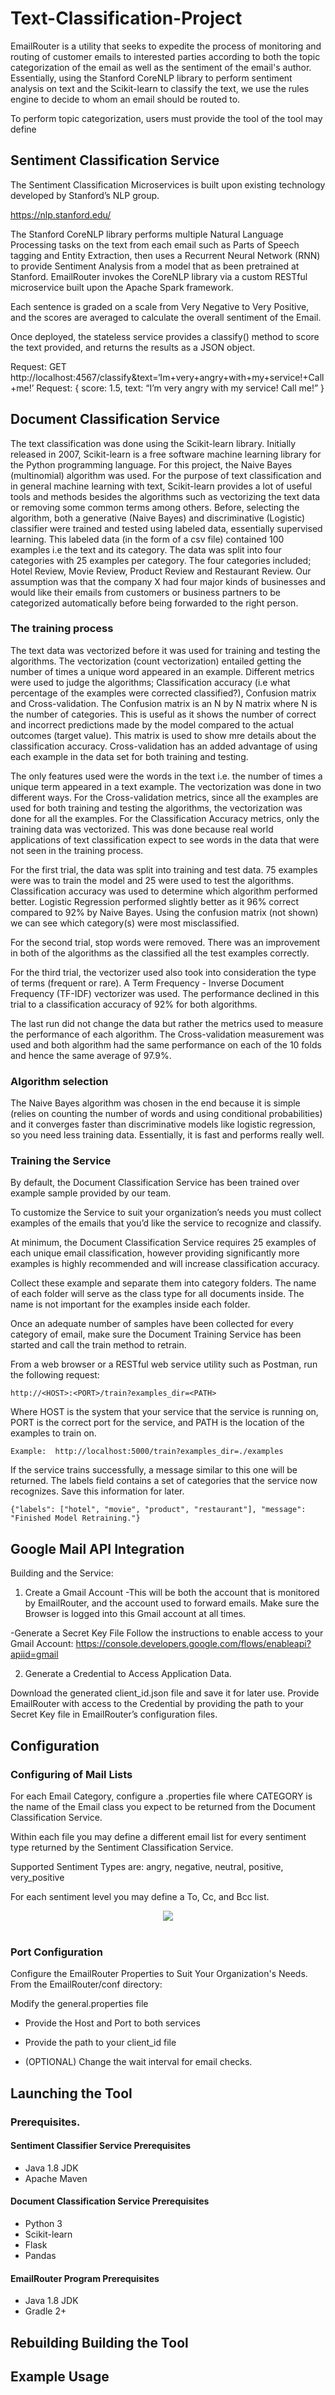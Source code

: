 # Text-Classification-Project

EmailRouter is a utility that seeks to expedite the process of monitoring and routing of customer emails to interested parties according to
both the topic categorization of the email as well as the sentiment of the email's author. Essentially, using the Stanford CoreNLP library
to perform sentiment analysis on text and the Scikit-learn to classify the text, we use the rules engine to decide to whom an email should
be routed to.

To perform topic categorization, users must provide the tool  of the tool may define 

## Sentiment Classification Service

The Sentiment Classification Microservices is built upon existing technology developed by Stanford’s NLP group.

https://nlp.stanford.edu/

The Stanford CoreNLP library performs multiple Natural Language Processing tasks on the text from each email such as Parts of Speech tagging and Entity Extraction, then uses a Recurrent Neural Network (RNN) to provide Sentiment Analysis from a model that as been pretrained at Stanford.
EmailRouter invokes the CoreNLP library via a custom RESTful microservice built upon the Apache Spark framework.

Each sentence is graded on a scale from Very Negative to Very Positive, and the scores are averaged to calculate the overall sentiment of the Email.

Once deployed, the stateless service provides a classify() method to score the text provided, and returns the results as a JSON object.

Request: 
	GET http://localhost:4567/classify&text=‘Im+very+angry+with+my+service!+Call+me!’
Request: 
	{
		score: 1.5,
		text: “I’m very angry with my service! Call me!”
	}


## Document Classification Service
The text classification was done using the Scikit-learn library. Initially released in 2007, Scikit-learn is a free software machine learning
library for the Python programming language. For this project, the Naive Bayes (multinomial) algorithm was used. For the purpose of text
classification and in general machine learning with text, Scikit-learn provides a lot of useful tools and methods besides the algorithms
such as vectorizing the text data or removing some common terms among others.
Before, selecting the algorithm, both a generative (Naive Bayes) and discriminative (Logistic) classifier were trained and tested using labeled data,
essentially supervised learning. This labeled data (in the form of a csv file) contained 100 examples i.e the text and its category. The data was
split into four categories with 25 examples per category. The four categories included; Hotel Review, Movie Review, Product Review and Restaurant Review.
Our assumption was that the company X had four major kinds of businesses and would like their emails from customers or business partners to be
categorized automatically before being forwarded to the right person.

### The training process
The text data was vectorized before it was used for training and testing the algorithms. The vectorization (count vectorization) entailed getting the
number of times a unique word appeared in an example. Different metrics were used to judge the algorithms; Classification accuracy (i.e what percentage
of the examples were corrected classified?), Confusion matrix and Cross-validation. The Confusion matrix is an N by N matrix where N is the number of
categories. This is useful as it shows the number of correct and incorrect predictions made by the model compared to the actual outcomes (target value).
This matrix is used to show mre details about the classification accuracy. Cross-validation has an added advantage of using each example in the data set for both
training and testing.

The only features used were the words in the text i.e. the number of times a unique term appeared in a text example. The vectorization was done in two different
ways. For the Cross-validation metrics, since all the examples are used for both training and testing the algorithms, the vectorization was done for all the examples.
For the Classification Accuracy metrics, only the training data was vectorized. This was done because real world applications of text classification expect to see
words in the data that were not seen in the training process.

For the first trial, the data was split into training and test data. 75 examples were was to train the model and 25 were used to test the algorithms.
Classification accuracy was used to determine which algorithm performed better. Logistic Regression performed slightly better as it 96% correct compared to
92% by Naive Bayes. Using the confusion matrix (not shown) we can see which category(s) were most misclassified.

For the second trial, stop words were removed. There was an improvement in both of the algorithms as the classified all the test examples correctly.

For the third trial, the vectorizer used also took into consideration the type of terms (frequent or rare). A Term Frequency - Inverse Document Frequency (TF-IDF)
vectorizer was used. The performance declined in this trial to a classification accuracy of 92% for both algorithms.

The last run did not change the data but rather the metrics used to measure the performance of each algorithm. The Cross-validation measurement was used
and both algorithm had the same performance on each of the 10 folds and hence the same average of 97.9%.

### Algorithm selection
The Naive Bayes algorithm was chosen in the end because it is simple (relies on counting the number of words and using conditional probabilities) and
it converges faster than discriminative models like logistic regression, so you need less training data. Essentially, it is fast and performs really
well.

### Training the Service

By default, the Document Classification Service has been trained over example sample provided by our team.

To customize the Service to suit your organization’s needs you must collect examples of the emails that you’d like the service to recognize and classify.

At minimum, the Document Classification Service requires 25 examples of each unique email classification, however providing significantly more examples is highly recommended and will increase classification accuracy. 

Collect these example and separate them into category folders.  The name of each folder will serve as the class type for all documents inside. The name is not important for the examples inside each folder.

Once an adequate number of samples have been collected for every category of email, make sure the Document Training Service has been started and call the train method to retrain.

From a web browser or a RESTful web service utility such as Postman, run the following request:

	http://<HOST>:<PORT>/train?examples_dir=<PATH>

Where HOST is the system that your service that the service is running on, PORT is the correct port for the service, and PATH is the location of the examples to train on.

	Example:  http://localhost:5000/train?examples_dir=./examples

If the service trains successfully, a message similar to this one will be returned.  The labels field contains a set of categories that the service now recognizes.  Save this information for later.

	{"labels": ["hotel", "movie", "product", "restaurant"], "message": "Finished Model Retraining."}


## Google Mail API Integration

Building and the Service:
1. Create a Gmail Account
-This will be both the account that is monitored by EmailRouter, and the account used to forward emails.
Make sure the Browser is logged into this Gmail account at all times.

-Generate a Secret Key File
Follow the instructions to enable access to your Gmail Account: https://console.developers.google.com/flows/enableapi?apiid=gmail 

2. Generate a Credential to Access Application Data.

Download the generated client_id.json file and save it for later use.
Provide EmailRouter with access to the Credential by providing the path to your Secret Key file in EmailRouter’s configuration files.


## Configuration

### Configuring of Mail Lists

For each Email Category, configure a <CATEGORY>.properties file where CATEGORY is the name of the Email class you expect to be returned from the Document Classification Service.

Within each file you may define a different email list for every sentiment type returned by the Sentiment Classification Service.  

Supported Sentiment Types are: angry, negative, neutral, positive, very_positive

For each sentiment level you may define a To, Cc, and Bcc list.  


<div align="center">
  <img src="https://github.com/lumalaW/Text-Classification-Project/blob/master/images/email_lists.png"><br><br>
</div>


### Port Configuration

Configure the EmailRouter Properties to Suit Your Organization's Needs.  From the EmailRouter/conf directory:

Modify the general.properties file

- Provide the Host and Port to both services

- Provide the path to your client_id file

- (OPTIONAL) Change the wait interval for email checks.

## Launching the Tool

### Prerequisites.

####  Sentiment Classifier Service Prerequisites
- Java 1.8 JDK
- Apache Maven

#### Document Classification Service Prerequisites
- Python 3
- Scikit-learn
- Flask
- Pandas

#### EmailRouter Program Prerequisites
- Java 1.8 JDK
- Gradle 2+

## Rebuilding Building the Tool

## Example Usage